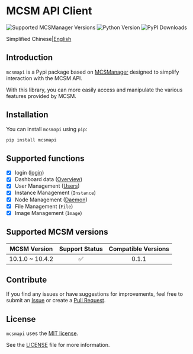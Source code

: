 # MCSM API Client

![Supported MCSManager Versions](https://img.shields.io/badge/Supported%20MCSManager%20Versions-10.2.1,10.1.0-blue)
![Python Version](https://img.shields.io/badge/Python%20Version-%3E%3D3.7-blue)
![PyPI Downloads](https://img.shields.io/pypi/dm/mcsmapi)

Simplified Chinese|[English](https://github.com/molanp/mcsmapi/blob/main/README.md)

## Introduction

`mcsmapi` is a Pypi package based on [MCSManager](https://github.com/MCSManager/MCSManager) designed to simplify interaction with the MCSM API.

With this library, you can more easily access and manipulate the various features provided by MCSM.

## Installation

You can install `mcsmapi` using `pip`:

```bash
pip install mcsmapi
```

## Supported functions

- [x] login ([login](/doc/en/login.md))
- [x] Dashboard data ([Overview](/doc/en/overview.md))
- [x] User Management ([Users](/doc/en/users.md))
- [x] Instance Management (`Instance`)
- [x] Node Management ([Daemon](/doc/en/daemon.md))
- [x] File Management (`File`)
- [x] Image Management (`Image`)

## Supported MCSM versions

| MCSM Version | Support Status | Compatible Versions|
|:---:| :---: | :---: |
| 10.1.0 ~ 10.4.2 | ✅ | 0.1.1 |

## Contribute

If you find any issues or have suggestions for improvements, feel free to submit an [Issue](https://github.com/molanp/mcsmapi/issues) or create a [Pull Request](https://github.com/molanp/mcsmapi/pulls).

## License

`mcsmapi` uses the [MIT license](https://opensource.org/licenses/MIT).

See the [LICENSE](LICENSE) file for more information.